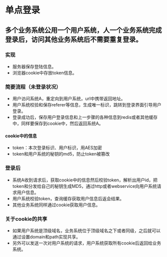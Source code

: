 # 单点登录

## 多个业务系统公用一个用户系统，人一个业务系统完成登录后，访问其他业务系统后不需要重复登录。

### 实现
* 服务器保存登陆信息。
* 浏览器cookie中存放token信息。

### 简要流程（未登录状况）
* 用户访问系统A，重定向到用户系统，url中携带返回地址。
* 用户系统校验和保存referer等信息，生成唯一标识，跳转到登录界面引导用户登录。
* 登录成功后，保存用户登录信息和上一步骤的各种信息到redis或者其他缓存中，同样要保存到cookie中，然后返回系统A。

#### cookie中的信息
* token：本次登录标识、用户标识，用AES加密
* token和用户系统的秘钥的md5，防止token被篡改

### 登录后
* 系统A收到请求后，获取cookie中的信息然后校验token，解析出用户id，把token和分发给自己的秘钥生成MD5，通过http或者webservice向用户系统请求用户信息。
* 用户系统校验token，查询缓存获取用户信息后返会结果。
* 其他业务系统同样通过cookie获取用户信息。

### 关于cookie的共享
* 如果用户系统是顶级域名，业务系统位于顶级域名之下或者同级，之后就可以通过设置domain和path实现共享。
* 另外可以发送一次对用户系统的请求，用户系统获取所有cookie后返回给业务系统。

